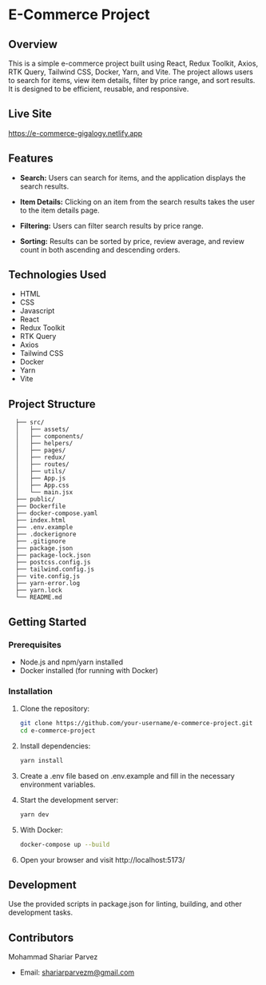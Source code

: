 # E-Commerce Project

## Overview

This is a simple e-commerce project built using React, Redux Toolkit, Axios, RTK Query, Tailwind CSS, Docker, Yarn, and Vite. The project allows users to search for items, view item details, filter by price range, and sort results. It is designed to be efficient, reusable, and responsive.

## Live Site

https://e-commerce-gigalogy.netlify.app

## Features

- **Search:** Users can search for items, and the application displays the search results.

- **Item Details:** Clicking on an item from the search results takes the user to the item details page.

- **Filtering:** Users can filter search results by price range.

- **Sorting:** Results can be sorted by price, review average, and review count in both ascending and descending orders.

## Technologies Used

- HTML
- CSS
- Javascript
- React
- Redux Toolkit
- RTK Query
- Axios
- Tailwind CSS
- Docker
- Yarn
- Vite

## Project Structure

      ├── src/
      │   ├── assets/
      │   ├── components/
      │   ├── helpers/
      │   ├── pages/
      │   ├── redux/
      │   ├── routes/
      │   ├── utils/
      │   ├── App.js
      │   ├── App.css
      │   └── main.jsx
      ├── public/
      ├── Dockerfile
      ├── docker-compose.yaml
      ├── index.html
      ├── .env.example
      ├── .dockerignore
      ├── .gitignore
      ├── package.json
      ├── package-lock.json
      ├── postcss.config.js
      ├── tailwind.config.js
      ├── vite.config.js
      ├── yarn-error.log
      ├── yarn.lock
      └── README.md

## Getting Started

### Prerequisites

- Node.js and npm/yarn installed
- Docker installed (for running with Docker)

### Installation

1. Clone the repository:

   ```bash
   git clone https://github.com/your-username/e-commerce-project.git
   cd e-commerce-project

   ```

2. Install dependencies:

   ```bash
   yarn install

   ```

3. Create a .env file based on .env.example and fill in the necessary environment variables.

4. Start the development server:

   ```bash
   yarn dev
   ```

5. With Docker:

   ```bash
   docker-compose up --build

   ```

6. Open your browser and visit http://localhost:5173/

## Development

Use the provided scripts in package.json for linting, building, and other development tasks.

## Contributors

Mohammad Shariar Parvez

- Email: shariarparvezm@gmail.com
